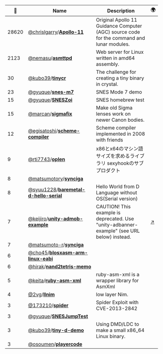 |:star2: | Name | Description | 🌍|
|---|---|---|---|
|28620|[@chrislgarry](https://github.com/chrislgarry)/[**Apollo-11**](https://github.com/chrislgarry/Apollo-11)|Original Apollo 11 Guidance Computer (AGC) source code for the command and lunar modules.||
|2123|[@nemasu](https://github.com/nemasu)/[**asmttpd**](https://github.com/nemasu/asmttpd)|Web server for Linux written in amd64 assembly.||
|30|[@kubo39](https://github.com/kubo39)/[**tinycr**](https://github.com/kubo39/tinycr)|The challenge for creating a tiny binary in crystal.||
|23|[@gyuque](https://github.com/gyuque)/[**snes-m7**](https://github.com/gyuque/snes-m7)|SNES Mode 7 demo||
|15|[@gyuque](https://github.com/gyuque)/[**SNESZoi**](https://github.com/gyuque/SNESZoi)|SNES homebrew test||
|15|[@marcan](https://github.com/marcan)/[**sigmafix**](https://github.com/marcan/sigmafix)|Make old Sigma lenses work on newer Canon bodies.||
|12|[@egisatoshi](https://github.com/egisatoshi)/[**scheme-compiler**](https://github.com/egisatoshi/scheme-compiler)|Scheme compiler implemented in 2008 with friends||
|9|[@rti7743](https://github.com/rti7743)/[**oplen**](https://github.com/rti7743/oplen)|x86とx64のマシン語サイズを求めるライブラリ sexyhookのサブプロダクト||
|8|[@matsumotory](https://github.com/matsumotory)/[**synciga**](https://github.com/matsumotory/synciga)|||
|8|[@syuu1228](https://github.com/syuu1228)/[**baremetal-d-hello-serial**](https://github.com/syuu1228/baremetal-d-hello-serial)|Hello World from D Language without OS(Serial version)||
|7|[@keijiro](https://github.com/keijiro)/[**unity-admob-example**](https://github.com/keijiro/unity-admob-example)|CAUTION! This example is deprecated. Use "unity-adbanner-example" (see URL below) instead.|[:arrow_upper_right:](https://github.com/keijiro/unity-adbanner-example)|
|7|[@matsumoto-r](https://github.com/matsumoto-r)/[**synciga**](https://github.com/matsumoto-r/synciga)|||
|6|[@cho45](https://github.com/cho45)/[**blosxasm-arm-linux-eabi**](https://github.com/cho45/blosxasm-arm-linux-eabi)|||
|6|[@hirak](https://github.com/hirak)/[**nand2tetris-memo**](https://github.com/hirak/nand2tetris-memo)|||
|5|[@keita](https://github.com/keita)/[**ruby-asm-xml**](https://github.com/keita/ruby-asm-xml)|ruby-asm-xml is a wrapper library for AsmXml||
|4|[@2vg](https://github.com/2vg)/[**llnim**](https://github.com/2vg/llnim)|low layer Nim.||
|3|[@173210](https://github.com/173210)/[**spider**](https://github.com/173210/spider)|Spider Exploit with CVE-2013-2842||
|3|[@gyuque](https://github.com/gyuque)/[**SNESJumpTest**](https://github.com/gyuque/SNESJumpTest)|||
|3|[@kubo39](https://github.com/kubo39)/[**tiny-d-demo**](https://github.com/kubo39/tiny-d-demo)|Using DMD/LDC to make a small x86_64 Linux binary.||
|3|[@osoumen](https://github.com/osoumen)/[**playercode**](https://github.com/osoumen/playercode)|||

